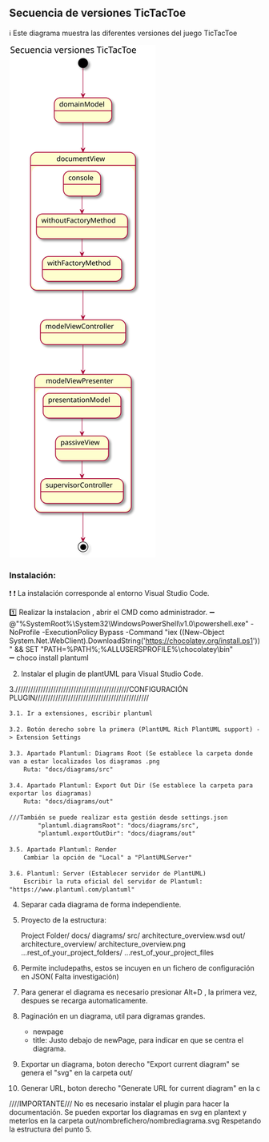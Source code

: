 ## Secuencia de versiones TicTacToe

:information_source: Este diagrama muestra las diferentes versiones del juego TicTacToe

![DiagramaSecuencia](/docs/diagrams/out/TicTacToe/TicTacToe.svg)

### Instalación:

❗ :exclamation:	La instalación corresponde al entorno Visual Studio Code.

:one: Realizar la instalacion , abrir el CMD como administrador.
    :heavy_minus_sign: @"%SystemRoot%\System32\WindowsPowerShell\v1.0\powershell.exe" -NoProfile -ExecutionPolicy Bypass -Command "iex ((New-Object System.Net.WebClient).DownloadString('https://chocolatey.org/install.ps1'))" && SET "PATH=%PATH%;%ALLUSERSPROFILE%\chocolatey\bin"  
    :heavy_minus_sign: choco install plantuml

2. Instalar el plugin de plantUML para Visual Studio Code.

3./////////////////////////////////////////////CONFIGURACIÓN PLUGIN/////////////////////////////////////////////

	3.1. Ir a extensiones, escribir plantuml

	3.2. Botón derecho sobre la primera (PlantUML Rich PlantUML support) -> Extension Settings

	3.3. Apartado Plantuml: Diagrams Root (Se establece la carpeta donde van a estar localizados los diagramas .png
		Ruta: "docs/diagrams/src"

	3.4. Apartado Plantuml: Export Out Dir (Se establece la carpeta para exportar los diagramas)
		Ruta: "docs/diagrams/out"

	///También se puede realizar esta gestión desde settings.json
			"plantuml.diagramsRoot": "docs/diagrams/src",
			"plantuml.exportOutDir": "docs/diagrams/out"
	
	3.5. Apartado Plantuml: Render 
		Cambiar la opción de "Local" a "PlantUMLServer"
	
	3.6. Plantuml: Server (Establecer servidor de PlantUML)
		Escribir la ruta oficial del servidor de Plantuml: "https://www.plantuml.com/plantuml"

4. Separar cada diagrama de forma independiente.

5. Proyecto de la estructura:
	
	Project Folder/
  docs/
    diagrams/
      src/
        architecture_overview.wsd
      out/
        architecture_overview/
          architecture_overview.png
  ...rest_of_your_project_folders/
  ...rest_of_your_project_files 

6. Permite includepaths, estos se incuyen en un fichero de configuración en JSON( Falta investigación)

7. Para generar el diagrama es necesario presionar Alt+D , la primera vez, despues se recarga automaticamente.

8. Paginación en un diagrama, util para digramas grandes.
	- newpage
	- title: Justo debajo de newPage, para indicar en que se centra el diagrama.

9. Exportar un diagrama, boton derecho "Export current diagram" se genera el "svg" en la carpeta out/

10. Generar URL, boton derecho "Generate URL for current diagram" en la c

////IMPORTANTE///
No es necesario instalar el plugin para hacer la documentación. Se pueden exportar los diagramas en svg en plantext y meterlos en la carpeta out/nombrefichero/nombrediagrama.svg
Respetando la estructura del punto 5.

